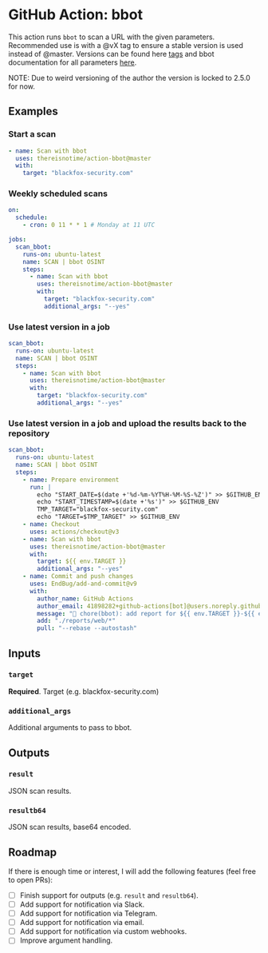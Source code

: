 # GitHub Action: bbot

This action runs `bbot` to scan a URL with the given parameters. Recommended use is with a @vX tag to ensure a stable version is used instead of @master. Versions can be found here [tags](https://github.com/thereisnotime/Action-bbot/tags) and bbot documentation for all parameters [here](https://github.com/blacklanternsecurity/bbot/wiki#installation).

NOTE: Due to weird versioning of the author the version is locked to 2.5.0 for now.

## Examples

### Start a scan

```yaml
- name: Scan with bbot
  uses: thereisnotime/action-bbot@master
  with:
    target: "blackfox-security.com"
```

### Weekly scheduled scans

```yaml
on:
  schedule:
    - cron: 0 11 * * 1 # Monday at 11 UTC

jobs:
  scan_bbot:
    runs-on: ubuntu-latest
    name: SCAN | bbot OSINT
    steps:
      - name: Scan with bbot
        uses: thereisnotime/action-bbot@master
        with:
          target: "blackfox-security.com"
          additional_args: "--yes"
```

### Use latest version in a job

```yaml
scan_bbot:
  runs-on: ubuntu-latest
  name: SCAN | bbot OSINT
  steps:
    - name: Scan with bbot
      uses: thereisnotime/action-bbot@master
      with:
        target: "blackfox-security.com"
        additional_args: "--yes"
```

### Use latest version in a job and upload the results back to the repository

```yaml
scan_bbot:
  runs-on: ubuntu-latest
  name: SCAN | bbot OSINT
  steps:
    - name: Prepare environment
      run: |
        echo "START_DATE=$(date +'%d-%m-%YT%H-%M-%S-%Z')" >> $GITHUB_ENV
        echo "START_TIMESTAMP=$(date +'%s')" >> $GITHUB_ENV
        TMP_TARGET="blackfox-security.com"
        echo "TARGET=$TMP_TARGET" >> $GITHUB_ENV
    - name: Checkout
      uses: actions/checkout@v3
    - name: Scan with bbot
      uses: thereisnotime/action-bbot@master
      with:
        target: ${{ env.TARGET }}
        additional_args: "--yes"
    - name: Commit and push changes
      uses: EndBug/add-and-commit@v9
      with:
        author_name: GitHub Actions
        author_email: 41898282+github-actions[bot]@users.noreply.github.com
        message: "👷 chore(bbot): add report for ${{ env.TARGET }}-${{ env.START_DATE }}-${{ env.START_TIMESTAMP }}"
        add: "./reports/web/*"
        pull: "--rebase --autostash"
```

## Inputs

### `target`

**Required**. Target (e.g. blackfox-security.com)

### `additional_args`

Additional arguments to pass to bbot.

## Outputs

### `result`

JSON scan results.

### `resultb64`

JSON scan results, base64 encoded.

## Roadmap

If there is enough time or interest, I will add the following features (feel free to open PRs):

- [ ] Finish support for outputs (e.g. `result` and `resultb64`).
- [ ] Add support for notification via Slack.
- [ ] Add support for notification via Telegram.
- [ ] Add support for notification via email.
- [ ] Add support for notification via custom webhooks.
- [ ] Improve argument handling.
